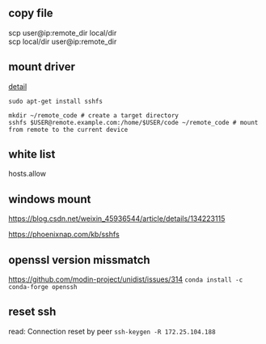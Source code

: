 
## copy file
scp user@ip:remote_dir local/dir   
scp local/dir user@ip:remote_dir

## mount driver
[detail](https://qa.1r1g.com/sf/ask/238510121/)

```
sudo apt-get install sshfs

mkdir ~/remote_code # create a target directory
sshfs $USER@remote.example.com:/home/$USER/code ~/remote_code # mount from remote to the current device
```

## white list
hosts.allow


## windows mount
https://blog.csdn.net/weixin_45936544/article/details/134223115

https://phoenixnap.com/kb/sshfs


## openssl version missmatch
https://github.com/modin-project/unidist/issues/314
```conda install -c conda-forge openssh```

## reset ssh
read: Connection reset by peer
```ssh-keygen -R 172.25.104.188```
